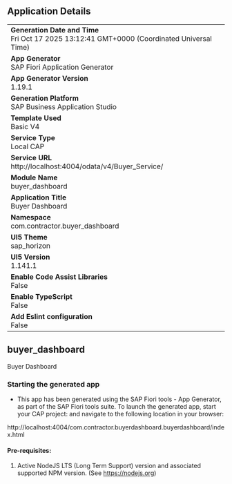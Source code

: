 ## Application Details
|               |
| ------------- |
|**Generation Date and Time**<br>Fri Oct 17 2025 13:12:41 GMT+0000 (Coordinated Universal Time)|
|**App Generator**<br>SAP Fiori Application Generator|
|**App Generator Version**<br>1.19.1|
|**Generation Platform**<br>SAP Business Application Studio|
|**Template Used**<br>Basic V4|
|**Service Type**<br>Local CAP|
|**Service URL**<br>http://localhost:4004/odata/v4/Buyer_Service/|
|**Module Name**<br>buyer_dashboard|
|**Application Title**<br>Buyer Dashboard|
|**Namespace**<br>com.contractor.buyer_dashboard|
|**UI5 Theme**<br>sap_horizon|
|**UI5 Version**<br>1.141.1|
|**Enable Code Assist Libraries**<br>False|
|**Enable TypeScript**<br>False|
|**Add Eslint configuration**<br>False|

## buyer_dashboard

Buyer Dashboard

### Starting the generated app

-   This app has been generated using the SAP Fiori tools - App Generator, as part of the SAP Fiori tools suite.  To launch the generated app, start your CAP project:  and navigate to the following location in your browser:

http://localhost:4004/com.contractor.buyerdashboard.buyerdashboard/index.html

#### Pre-requisites:

1. Active NodeJS LTS (Long Term Support) version and associated supported NPM version.  (See https://nodejs.org)



